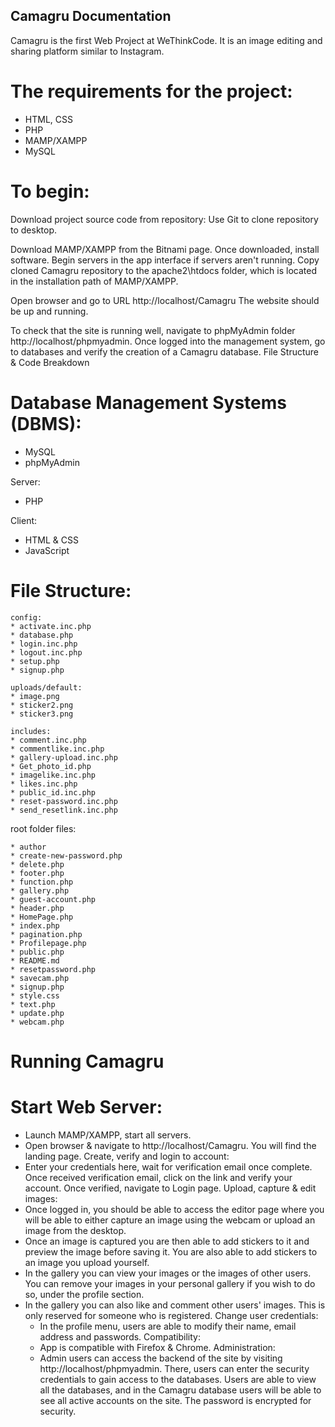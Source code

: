 ## Camagru Documentation ##

Camagru is the first Web Project at WeThinkCode. It is an image editing and sharing platform similar to Instagram.

# The requirements for the project:
* HTML, CSS
* PHP
* MAMP/XAMPP
* MySQL
  
# To begin:

Download project source code from repository:
Use Git to clone repository to desktop.

Download MAMP/XAMPP from the Bitnami page.
Once downloaded, install software.
Begin servers in the app interface if servers aren't running.
Copy cloned Camagru repository to the apache2\htdocs folder, which is located in the installation path of MAMP/XAMPP.

Open browser and go to URL http://localhost/Camagru
The website should be up and running.

To check that the site is running well, navigate to phpMyAdmin folder http://localhost/phpmyadmin. Once logged into the management system, go to databases and verify the creation of a Camagru database.
File Structure & Code Breakdown

# Database Management Systems (DBMS):
* MySQL
* phpMyAdmin

Server:
* PHP

Client:
* HTML & CSS
* JavaScript

# File Structure:

    config:
    * activate.inc.php
    * database.php
    * login.inc.php
    * logout.inc.php
    * setup.php
    * signup.php

    uploads/default:
    * image.png
    * sticker2.png
    * sticker3.png

    includes:
    * comment.inc.php
    * commentlike.inc.php
    * gallery-upload.inc.php
    * Get_photo_id.php
    * imagelike.inc.php
    * likes.inc.php
    * public_id.inc.php
    * reset-password.inc.php
    * send_resetlink.inc.php


   root folder files:

    * author
    * create-new-password.php
    * delete.php
    * footer.php
    * function.php
    * gallery.php
    * guest-account.php
    * header.php
    * HomePage.php
    * index.php
    * pagination.php
    * Profilepage.php
    * public.php
    * README.md
    * resetpassword.php
    * savecam.php
    * signup.php
    * style.css
    * text.php
    * update.php
    * webcam.php


# Running Camagru

# Start Web Server:
* Launch MAMP/XAMPP, start all servers.
* Open browser & navigate to http://localhost/Camagru. You will find the landing page.
Create, verify and login to account:
* Enter your credentials here, wait for verification email once complete. Once received verification email, click on the link and verify your account. Once verified, navigate to Login page.
Upload, capture & edit images:
* Once logged in, you should be able to access the editor page where you will be able to either capture an image using the webcam or upload an image from the desktop.
* Once an image is captured you are then able to add stickers to it and preview the image before saving it. You are also able to add stickers to an image you upload yourself.
* In the gallery you can view your images or the images of other users. You can remove your images in your personal gallery if you wish to do so, under the profile section.
* In the gallery you can also like and comment other users' images. This is only reserved for someone who is registered.
Change user credentials:
	* In the profile menu, users are able to modify their name, email address and passwords.
Compatibility:
	* App is compatible with Firefox & Chrome.
Administration:
	* Admin users can access the backend of the site by visiting http://localhost/phpmyadmin. There, users can enter the security credentials to gain access to the databases. Users are able to view all the databases, and in the Camagru database users will be able to see all active accounts on the site. The password is encrypted for security.
